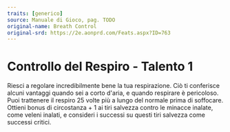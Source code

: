 ```yaml
---
traits: [generico]
source: Manuale di Gioco, pag. TODO
original-name: Breath Control
original-srd: https://2e.aonprd.com/Feats.aspx?ID=763
---
```


# Controllo del Respiro - Talento 1

Riesci a regolare incredibilmente bene la tua respirazione. Ciò ti conferisce
alcuni vantaggi quando sei a corto d'aria, e quando respirare è pericoloso. Puoi
trattenere il respiro 25 volte più a lungo del normale prima di soffocare.
Ottieni bonus di circostanza + 1 ai tiri salvezza contro le minacce inalate,
come veleni inalati, e consideri i successi su questi tiri salvezza come
successi critici.
